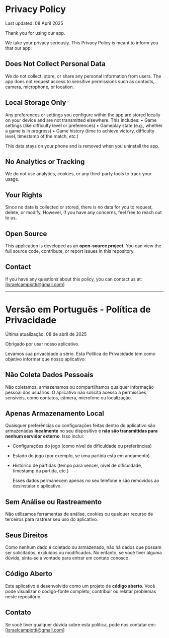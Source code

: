 # Privacy Policy

Last updated: 08 April 2025

Thank you for using our app.

We take your privacy seriously. This Privacy Policy is meant to inform you that our app:

## Does Not Collect Personal Data

We do not collect, store, or share any personal information from users. The app does not request access to sensitive permissions such as contacts, camera, microphone, or location.

## Local Storage Only

Any preferences or settings you configure within the app are stored locally on your device and are not transmitted elsewhere. This includes:
• Game settings (like difficulty level or preferences)
• Gameplay state (e.g., whether a game is in progress)
• Game history (time to achieve victory, difficulty level, timestamp of the match, etc.)

This data stays on your phone and is removed when you uninstall the app.

## No Analytics or Tracking

We do not use analytics, cookies, or any third-party tools to track your usage.

## Your Rights

Since no data is collected or stored, there is no data for you to request, delete, or modify. However, if you have any concerns, feel free to reach out to us.

## Open Source

This application is developed as an **open-source project**. You can view the full source code, contribute, or report issues in this repository.

## Contact

If you have any questions about this policy, you can contact us at: [israelcampiotti@gmail.com]

---

# Versão em Português - Política de Privacidade

Última atualização: 08 de abril de 2025

Obrigado por usar nosso aplicativo.

Levamos sua privacidade a sério. Esta Política de Privacidade tem como objetivo informar que nosso aplicativo:

## Não Coleta Dados Pessoais

Não coletamos, armazenamos ou compartilhamos qualquer informação pessoal dos usuários. O aplicativo não solicita acesso a permissões sensíveis, como contatos, câmera, microfone ou localização.

## Apenas Armazenamento Local

Quaisquer preferências ou configurações feitas dentro do aplicativo são armazenadas **localmente** no seu dispositivo e **não são transmitidas para nenhum servidor externo**. Isso inclui:

- Configurações do jogo (como nível de dificuldade ou preferências)
- Estado do jogo (por exemplo, se uma partida está em andamento)
- Histórico de partidas (tempo para vencer, nível de dificuldade, timestamp da partida, etc.)

  Esses dados permanecem apenas no seu telefone e são removidos ao desinstalar o aplicativo.

## Sem Análise ou Rastreamento

Não utilizamos ferramentas de análise, cookies ou qualquer recurso de terceiros para rastrear seu uso do aplicativo.

## Seus Direitos

Como nenhum dado é coletado ou armazenado, não há dados que possam ser solicitados, excluídos ou modificados. No entanto, se você tiver alguma dúvida, sinta-se à vontade para entrar em contato conosco.

## Código Aberto

Este aplicativo é desenvolvido como um projeto de **código aberto**. Você pode visualizar o código-fonte completo, contribuir ou relatar problemas neste repositório.

## Contato

Se você tiver qualquer dúvida sobre esta política, pode nos contatar em: [israelcampiotti@gmail.com]
